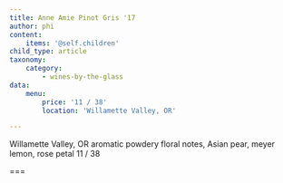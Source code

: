 ```yaml
---
title: Anne Amie Pinot Gris '17
author: phi
content:
    items: '@self.children'
child_type: article
taxonomy:
    category:
        - wines-by-the-glass
data:
    menu:
        price: '11 / 38'
        location: 'Willamette Valley, OR'

---
```


<span class="loc">Willamette Valley, OR</span> aromatic powdery floral notes,
Asian pear,
meyer lemon,
rose petal
<span class="price">11 / 38</span>

===
